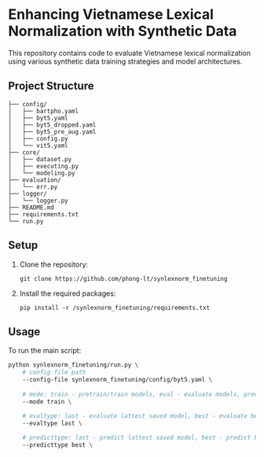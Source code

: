 # Enhancing Vietnamese Lexical Normalization with Synthetic Data

This repository contains code to evaluate Vietnamese lexical normalization using various synthetic data training strategies and model architectures.

## Project Structure
```
├── config/
│   ├── bartpho.yaml
│   ├── byt5.yaml
│   ├── byt5_dropped.yaml
│   ├── byt5_pre_aug.yaml
│   ├── config.py
│   └── vit5.yaml
├── core/
│   ├── dataset.py
│   ├── executing.py
│   └── modeling.py
├── evaluation/
│   └── err.py
├── logger/
│   └── logger.py
├── README.md
├── requirements.txt
└── run.py
```

## Setup

1. Clone the repository:
    ```
    git clone https://github.com/phong-lt/synlexnorm_finetuning
    ```
2. Install the required packages:
    ```
    pip install -r /synlexnorm_finetuning/requirements.txt
    ```

## Usage

To run the main script:
```bash
python synlexnorm_finetuning/run.py \
	# config file path
	--config-file synlexnorm_finetuning/config/byt5.yaml \
 
	# mode: train - pretrain/train models, eval - evaluate models, predict - predict trained models
	--mode train \

	# evaltype: last - evaluate lattest saved model, best - evaluate best-err saved model 
	--evaltype last \
	
	# predicttype: last - predict lattest saved model, best - predict best-err saved model 
	--predicttype best \
```